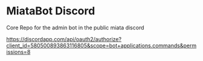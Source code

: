 # MiataBot Discord

Core Repo for the admin bot in the public miata discord

https://discordapp.com/api/oauth2/authorize?client_id=580500893863116805&scope=bot+applications.commands&permissions=8
